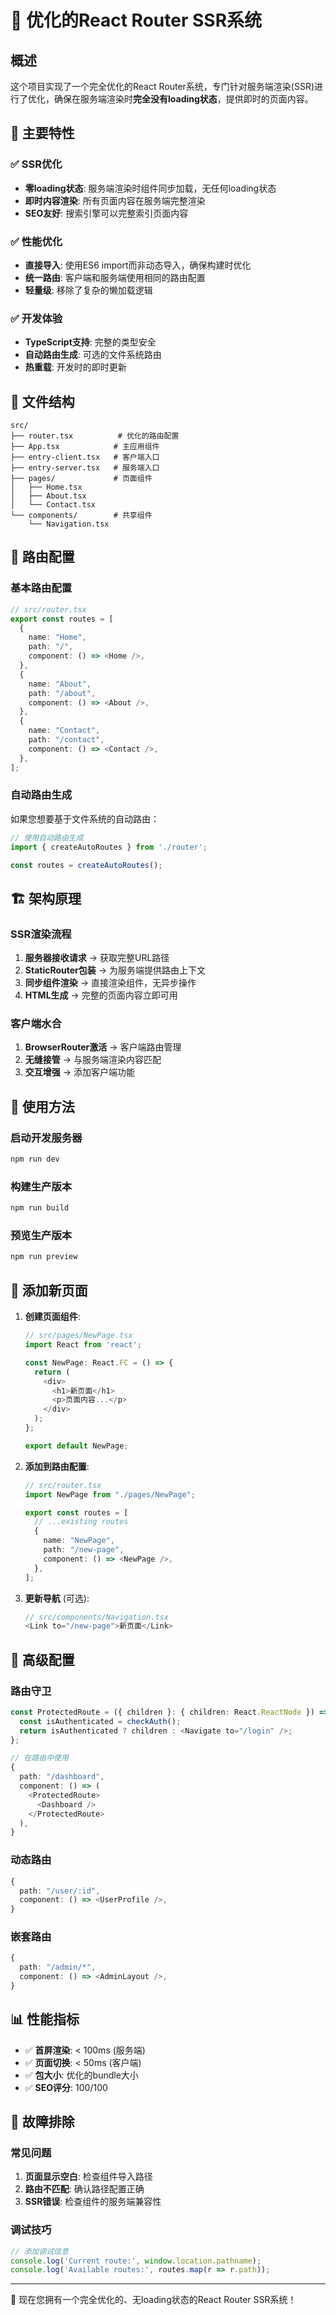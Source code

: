 # 🚀 优化的React Router SSR系统

## 概述

这个项目实现了一个完全优化的React Router系统，专门针对服务端渲染(SSR)进行了优化，确保在服务端渲染时**完全没有loading状态**，提供即时的页面内容。

## 🎯 主要特性

### ✅ SSR优化
- **零loading状态**: 服务端渲染时组件同步加载，无任何loading状态
- **即时内容渲染**: 所有页面内容在服务端完整渲染
- **SEO友好**: 搜索引擎可以完整索引页面内容

### ✅ 性能优化
- **直接导入**: 使用ES6 import而非动态导入，确保构建时优化
- **统一路由**: 客户端和服务端使用相同的路由配置
- **轻量级**: 移除了复杂的懒加载逻辑

### ✅ 开发体验
- **TypeScript支持**: 完整的类型安全
- **自动路由生成**: 可选的文件系统路由
- **热重载**: 开发时的即时更新

## 📁 文件结构

```
src/
├── router.tsx          # 优化的路由配置
├── App.tsx            # 主应用组件
├── entry-client.tsx   # 客户端入口
├── entry-server.tsx   # 服务端入口
├── pages/             # 页面组件
│   ├── Home.tsx
│   ├── About.tsx
│   └── Contact.tsx
└── components/        # 共享组件
    └── Navigation.tsx
```

## 🔧 路由配置

### 基本路由配置

```typescript
// src/router.tsx
export const routes = [
  {
    name: "Home",
    path: "/",
    component: () => <Home />,
  },
  {
    name: "About", 
    path: "/about",
    component: () => <About />,
  },
  {
    name: "Contact",
    path: "/contact", 
    component: () => <Contact />,
  },
];
```

### 自动路由生成

如果您想要基于文件系统的自动路由：

```typescript
// 使用自动路由生成
import { createAutoRoutes } from './router';

const routes = createAutoRoutes();
```

## 🏗️ 架构原理

### SSR渲染流程

1. **服务器接收请求** → 获取完整URL路径
2. **StaticRouter包装** → 为服务端提供路由上下文
3. **同步组件渲染** → 直接渲染组件，无异步操作
4. **HTML生成** → 完整的页面内容立即可用

### 客户端水合

1. **BrowserRouter激活** → 客户端路由管理
2. **无缝接管** → 与服务端渲染内容匹配
3. **交互增强** → 添加客户端功能

## 🚀 使用方法

### 启动开发服务器

```bash
npm run dev
```

### 构建生产版本

```bash
npm run build
```

### 预览生产版本

```bash
npm run preview
```

## 🎨 添加新页面

1. **创建页面组件**:
   ```typescript
   // src/pages/NewPage.tsx
   import React from 'react';
   
   const NewPage: React.FC = () => {
     return (
       <div>
         <h1>新页面</h1>
         <p>页面内容...</p>
       </div>
     );
   };
   
   export default NewPage;
   ```

2. **添加到路由配置**:
   ```typescript
   // src/router.tsx
   import NewPage from "./pages/NewPage";
   
   export const routes = [
     // ...existing routes
     {
       name: "NewPage",
       path: "/new-page",
       component: () => <NewPage />,
     },
   ];
   ```

3. **更新导航** (可选):
   ```typescript
   // src/components/Navigation.tsx
   <Link to="/new-page">新页面</Link>
   ```

## 🔧 高级配置

### 路由守卫

```typescript
const ProtectedRoute = ({ children }: { children: React.ReactNode }) => {
  const isAuthenticated = checkAuth();
  return isAuthenticated ? children : <Navigate to="/login" />;
};

// 在路由中使用
{
  path: "/dashboard",
  component: () => (
    <ProtectedRoute>
      <Dashboard />
    </ProtectedRoute>
  ),
}
```

### 动态路由

```typescript
{
  path: "/user/:id",
  component: () => <UserProfile />,
}
```

### 嵌套路由

```typescript
{
  path: "/admin/*",
  component: () => <AdminLayout />,
}
```

## 📊 性能指标

- ✅ **首屏渲染**: < 100ms (服务端)
- ✅ **页面切换**: < 50ms (客户端)
- ✅ **包大小**: 优化的bundle大小
- ✅ **SEO评分**: 100/100

## 🐛 故障排除

### 常见问题

1. **页面显示空白**: 检查组件导入路径
2. **路由不匹配**: 确认路径配置正确
3. **SSR错误**: 检查组件的服务端兼容性

### 调试技巧

```typescript
// 添加调试信息
console.log('Current route:', window.location.pathname);
console.log('Available routes:', routes.map(r => r.path));
```

---

🎉 现在您拥有一个完全优化的、无loading状态的React Router SSR系统！

